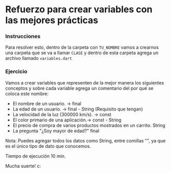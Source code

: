 Refuerzo para crear variables con las mejores prácticas
=========

### Instrucciones
Para resolver esto, dentro de la carpeta con ```TU_NOMBRE``` vamos a crearnos una carpeta que se va a llamar ```CLASE``` y dentro de esta carpeta agrega un archivo llamado ```variables.dart```

### Ejercicio
Vamos a crear variables que representen de la mejor manera los siguientes conceptos y sobre cada variable agrega un comentario del por qué se coloca este nombre:
* El nombre de un usuario. -> final 
* La edad de un usuario. -> final - String (Requisito que tengan)
* La velocidad de la luz (300000 km/s). -> const 
* El color primario de una aplicación.-> const - String
* El precio de compra de varios productos mostrados en un carrito. String
* La pregunta "¿Soy mayor de edad?" final 

Nota: Puedes agregar todos los datos como String, entre comillas "", ya que es el único tipo de dato que conocemos.


Tiempo de ejecución 10 min. 

Mucha suerte! c:
